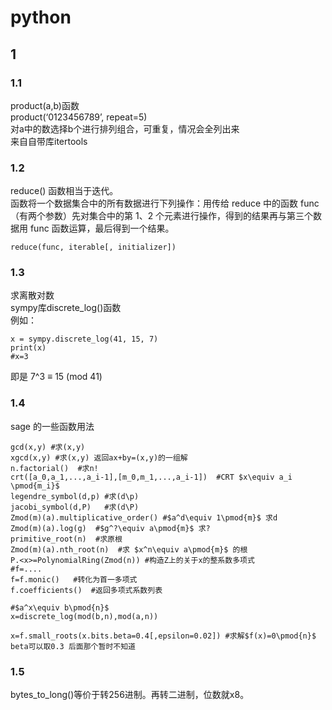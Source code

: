 # python    
##  1    
### 1.1    
product(a,b)函数   
product(‘0123456789’, repeat=5)    
对a中的数选择b个进行排列组合，可重复，情况会全列出来    
来自自带库itertools   

### 1.2   
reduce() 函数相当于迭代。    
函数将一个数据集合中的所有数据进行下列操作：用传给 reduce 中的函数 func（有两个参数）先对集合中的第 1、2 个元素进行操作，得到的结果再与第三个数据用 func 函数运算，最后得到一个结果。   
```
reduce(func, iterable[, initializer])   
```

### 1.3   
求离散对数   
sympy库discrete_log()函数   
例如：   
```
x = sympy.discrete_log(41, 15, 7)  
print(x)
#x=3
```
即是 7^3 ≡ 15 (mod 41)   

### 1.4     
sage 的一些函数用法   
```
gcd(x,y) #求(x,y)
xgcd(x,y) #求(x,y) 返回ax+by=(x,y)的一组解
n.factorial()  #求n!
crt([a_0,a_1,...,a_i-1],[m_0,m_1,...,a_i-1])  #CRT $x\equiv a_i \pmod{m_i}$
legendre_symbol(d,p) #求(d\p)
jacobi_symbol(d,P)   #求(d\P)
Zmod(m)(a).multiplicative_order() #$a^d\equiv 1\pmod{m}$ 求d
Zmod(m)(a).log(g)  #$g^?\equiv a\pmod{m}$ 求?
primitive_root(n)  #求原根
Zmod(m)(a).nth_root(n)  #求 $x^n\equiv a\pmod{m}$ 的根
P.<x>=PolynomialRing(Zmod(n)) #构造Z上的关于x的整系数多项式
#f=....
f=f.monic()   #转化为首一多项式
f.coefficients()  #返回多项式系数列表

#$a^x\equiv b\pmod{n}$
x=discrete_log(mod(b,n),mod(a,n))

x=f.small_roots(x.bits.beta=0.4[,epsilon=0.02]) #求解$f(x)=0\pmod{n}$ beta可以取0.3 后面那个暂时不知道
```
### 1.5    
bytes_to_long()等价于转256进制。再转二进制，位数就x8。


















